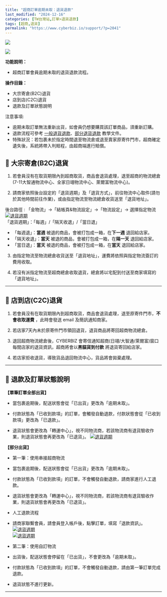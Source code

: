 ```yaml
---
title: "超商訂單逾期未取：退貨退款"
last_modified: "2024-12-16"
categories: [TW台灣站,訂單>退貨退款]
tags: [超商,退貨]
permalink: "https://www.cyberbiz.io/support/?p=2041"
---
```


![](https://www.cyberbiz.io/support/wp-content/uploads/適用站別.png)

[![](https://www.cyberbiz.io/support/wp-content/uploads/台灣站.png)](https://www.cyberbiz.io/support/?page_id=2490)

**功能說明：**  

* 超商訂單會員逾期未取的退貨退款流程。

**操作目錄：**

* 大宗寄倉(B2C)退貨
* 店到店(C2C)退貨
* 退款及訂單狀態說明

注意事項:  

* 逾期未取訂單無法重新出貨，如會員仍想要購買該訂單商品，須重新訂購。
* 退款流程可參考 [一般退貨退款](https://www.cyberbiz.io/support/?p=1756)、[部分退貨退款](https://www.cyberbiz.io/support/?p=1758) 教學文件。 
* 特殊狀況：若包裹未於指定時間退至物流倉或退至賣家原寄件門市，超商確定遺失後，系統將帶入判賠程，由超商端進行賠償。



## 📌 大宗寄倉(B2C)退貨

1. 若會員沒有在取貨期限內到超商取貨，商品會退貨處理，退至超商的物流總倉 (7-11大智通物流中心、全家日翊物流中心、萊爾富物流中心)。


2. 請商家依照後台設定的「退貨週期」及「退貨方式」，前往物流中心取件(請勿於其他時間前往作業)，或由指定物流至物流總倉收貨送至「退貨地址」。  

後台路徑 :  「金物流」→「結帳頁&物流設定」→「物流設定」→ 選擇指定物流  
[![退貨週期](https://www.cyberbiz.io/support/wp-content/uploads/退貨處理-超商訂單逾期未取退貨流程01.png)](https://www.cyberbiz.io/support/wp-content/uploads/退貨處理-超商訂單逾期未取退貨流程01.png)  
「退貨週期」：「每週」/「隔天收退」/「當日退」

* 「每週退」：**當週** 被退的商品，會被打包成一箱，在**下一週** 退回給店家。
* 「隔天收退」：**當天** 被退的商品，會被打包成一箱，在**隔一天** 退回給店家。
* 「當日退」：**當天** 被退的商品，會被打包成一箱，在**當天** 退回給店家。


3. 由指定物流至物流總倉收貨送至「退貨地址」，運費將依照與指定物流簽訂的費用收取。


4. 若沒有派指定物流至超商總倉收取退貨，總倉將以宅配到付送至商家填寫的「退貨地址」。


* * *



## 📌 店到店(C2C)退貨

1. 若會員沒有在取貨期限內到超商取貨，商品會退貨處理，退至原寄件門市，**不會收取運費** ，此時會發送 email 及簡訊通知商家。


2. 若店家7天內未於原寄件門市領回退貨，退貨商品將寄回超商物流總倉。


3. 退回超商物流總倉後，CYBERBIZ 會寄信通知超商(日翊/大智通/萊爾富)窗口每間店家的退貨資訊，超商將會以**黑貓貨到付款** 將退貨寄回給店家。 


4. 若店家拒收退貨，導致貨品退回物流中心，貨品將會拋棄處理。

* * *



## 📌 退款及訂單狀態說明

**【單筆訂單全部出貨】**

* 當包裹逾期後，配送狀態會從「已出貨」更改為「逾期未取」。


* 付款狀態為「已收到款項」的訂單，會觸發自動退款，付款狀態會從「已收到款項」更改為「已退款」。


* 退貨狀態會更改為「轉運中心」，視不同物流商，若該物流商有退貨驗收作業，則退貨狀態會再更改為「已退貨」。
[![退貨週期](https://www.cyberbiz.io/support/wp-content/uploads/超商訂單逾期未取：退貨退款01.png)](https://www.cyberbiz.io/support/wp-content/uploads/超商訂單逾期未取：退貨退款01.png)


**【部分出貨】**

* 第一筆：使用串接超商物流 
* 當包裹逾期後，配送狀態會從「已出貨」更改為「逾期未取」。


* 付款狀態為「已收到款項」的訂單，不會觸發自動退款，請商家進行人工退款。


* 退貨狀態會更改為「轉運中心」，視不同物流商，若該物流商有退貨驗收作業，則退貨狀態會再更改為「已退貨」。


* 人工退款流程  

* 請商家聯繫會員，請會員登入帳戶後，點擊訂單，填寫「退款資訊」。
[![退貨週期](https://www.cyberbiz.io/support/wp-content/uploads/退貨處理-超商訂單逾期未取退貨流程04.png)](https://www.cyberbiz.io/support/wp-content/uploads/退貨處理-超商訂單逾期未取退貨流程04.png)  
[![退貨週期](https://www.cyberbiz.io/support/wp-content/uploads/退貨處理-超商訂單逾期未取退貨流程06.png)](https://www.cyberbiz.io/support/wp-content/uploads/退貨處理-超商訂單逾期未取退貨流程06.png)  

* 第二筆：使用自訂物流 
* 出貨後，配送狀態會停留在「已出貨」，不會更改為「逾期未取」。


* 付款狀態為「已收到款項」的訂單，不會觸發自動退款，請由第一筆訂單完成退款。


* 退貨狀態不進行更新。


* * *



